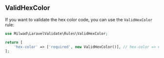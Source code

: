 ## ValidHexColor

If you want to validate the hex color code, you can use the `ValidHexColor` rule:

```php
use Milwad\LaravelValidate\Rules\ValidHexColor;

return [
    'hex-color' => ['required', new ValidHexColor()], // hex-color => #fcba03
];
```
